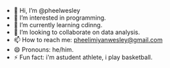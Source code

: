 - 👋 Hi, I’m @pheelwesley
- 👀 I’m interested in programming.
- 🌱 I’m currently learning cdinng.
- 💞️ I’m looking to collaborate on data analysis.
- 📫 How to reach me: pheelimiyanwesley@gmail.com
- 😄 Pronouns: he/him.
- ⚡ Fun fact: i'm astudent athlete, i play basketball.

<!---
pheelwesley/pheelwesley is a ✨ special ✨ repository because its `README.md` (this file) appears on your GitHub profile.
You can click the Preview link to take a look at your changes.
--->

